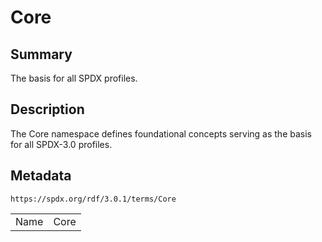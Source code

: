 <!-- Automatically generated by spec-parser v2.5.0 on 2024-08-10T18:46:28.607668+00:00 -->
<!-- SPDX-License-Identifier: Community-Spec-1.0 -->

# Core

## Summary

The basis for all SPDX profiles.


## Description

The Core namespace defines foundational concepts serving as the basis for all
SPDX-3.0 profiles.


## Metadata

`https://spdx.org/rdf/3.0.1/terms/Core`


| | |
|---|---|
| Name | Core |





